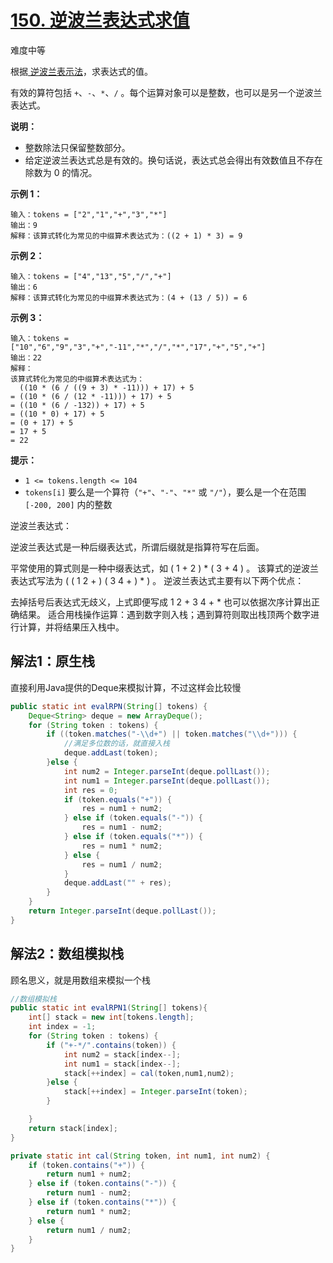# [150. 逆波兰表达式求值](https://leetcode-cn.com/problems/evaluate-reverse-polish-notation/)

难度中等

根据[ 逆波兰表示法](https://baike.baidu.com/item/逆波兰式/128437)，求表达式的值。

有效的算符包括 `+`、`-`、`*`、`/` 。每个运算对象可以是整数，也可以是另一个逆波兰表达式。

 

**说明：**

- 整数除法只保留整数部分。
- 给定逆波兰表达式总是有效的。换句话说，表达式总会得出有效数值且不存在除数为 0 的情况。

 

**示例 1：**

```
输入：tokens = ["2","1","+","3","*"]
输出：9
解释：该算式转化为常见的中缀算术表达式为：((2 + 1) * 3) = 9
```

**示例 2：**

```
输入：tokens = ["4","13","5","/","+"]
输出：6
解释：该算式转化为常见的中缀算术表达式为：(4 + (13 / 5)) = 6
```

**示例 3：**

```
输入：tokens = ["10","6","9","3","+","-11","*","/","*","17","+","5","+"]
输出：22
解释：
该算式转化为常见的中缀算术表达式为：
  ((10 * (6 / ((9 + 3) * -11))) + 17) + 5
= ((10 * (6 / (12 * -11))) + 17) + 5
= ((10 * (6 / -132)) + 17) + 5
= ((10 * 0) + 17) + 5
= (0 + 17) + 5
= 17 + 5
= 22
```

 

**提示：**

- `1 <= tokens.length <= 104`
- `tokens[i]` 要么是一个算符（`"+"`、`"-"`、`"*"` 或 `"/"`），要么是一个在范围 `[-200, 200]` 内的整数

逆波兰表达式：

逆波兰表达式是一种后缀表达式，所谓后缀就是指算符写在后面。

平常使用的算式则是一种中缀表达式，如 ( 1 + 2 ) * ( 3 + 4 ) 。
该算式的逆波兰表达式写法为 ( ( 1 2 + ) ( 3 4 + ) * ) 。
逆波兰表达式主要有以下两个优点：

去掉括号后表达式无歧义，上式即便写成 1 2 + 3 4 + * 也可以依据次序计算出正确结果。
适合用栈操作运算：遇到数字则入栈；遇到算符则取出栈顶两个数字进行计算，并将结果压入栈中。



## 解法1：原生栈

直接利用Java提供的Deque来模拟计算，不过这样会比较慢

```java
public static int evalRPN(String[] tokens) {
    Deque<String> deque = new ArrayDeque();
    for (String token : tokens) {
        if ((token.matches("-\\d+") || token.matches("\\d+"))) {
            //满足多位数的话，就直接入栈
            deque.addLast(token);
        }else {
            int num2 = Integer.parseInt(deque.pollLast());
            int num1 = Integer.parseInt(deque.pollLast());
            int res = 0;
            if (token.equals("+")) {
                res = num1 + num2;
            } else if (token.equals("-")) {
                res = num1 - num2;
            } else if (token.equals("*")) {
                res = num1 * num2;
            } else {
                res = num1 / num2;
            }
            deque.addLast("" + res);
        }
    }
    return Integer.parseInt(deque.pollLast());
}
```

## 解法2：数组模拟栈

顾名思义，就是用数组来模拟一个栈

```java
//数组模拟栈
public static int evalRPN1(String[] tokens){
    int[] stack = new int[tokens.length];
    int index = -1;
    for (String token : tokens) {
        if ("+-*/".contains(token)) {
            int num2 = stack[index--];
            int num1 = stack[index--];
            stack[++index] = cal(token,num1,num2);
        }else {
            stack[++index] = Integer.parseInt(token);
        }

    }
    return stack[index];
}

private static int cal(String token, int num1, int num2) {
    if (token.contains("+")) {
        return num1 + num2;
    } else if (token.contains("-")) {
        return num1 - num2;
    } else if (token.contains("*")) {
        return num1 * num2;
    } else {
        return num1 / num2;
    }
}
```

